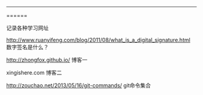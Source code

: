 ------
======

记录各种学习网址

http://www.ruanyifeng.com/blog/2011/08/what_is_a_digital_signature.html   数字签名是什么？

http://zhongfox.github.io/                                                博客一

xingishere.com                                                            博客二

http://zouchao.net/2013/05/16/git-commands/                               git命令集合
